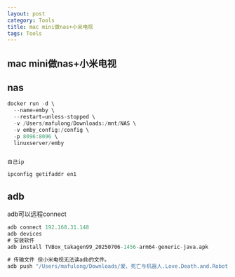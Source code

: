 ```yaml
---
layout: post
category: Tools
title: mac mini做nas+小米电视
tags: Tools
---
```


## mac mini做nas+小米电视





## nas

```scala 
docker run -d \
  --name=emby \
  --restart=unless-stopped \
  -v /Users/mafulong/Downloads:/mnt/NAS \
  -v emby_config:/config \
  -p 8096:8096 \
  linuxserver/emby


自己ip

ipconfig getifaddr en1
```

## adb

adb可以远程connect

```scala
adb connect 192.168.31.148
adb devices
# 安装软件
adb install TVBox_takagen99_20250706-1456-arm64-generic-java.apk

# 传输文件 但小米电视无法读adb的文件。
adb push "/Users/mafulong/Downloads/爱、死亡与机器人.Love.Death.and.Robots.S01E01.中英字幕.WEBrip.720P-人人影视.V2.mp4" /mnt/sdcard/Movies/
```

